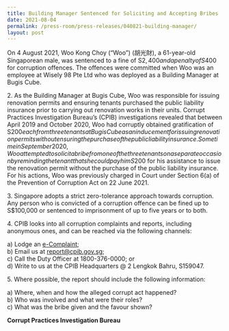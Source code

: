 ```yaml
---
title: Building Manager Sentenced for Soliciting and Accepting Bribes
date: 2021-08-04
permalink: /press-room/press-releases/040821-building-manager/
layout: post
---
```


On 4 August 2021, Woo Kong Choy (“Woo”) (胡光財), a 61-year-old Singaporean male, was sentenced to a fine of S$2,400 and a penalty of S$400 for corruption offences. The offences were committed when Woo was an employee at Wisely 98 Pte Ltd who was deployed as a Building Manager at Bugis Cube.

2\. As the Building Manager at Bugis Cube, Woo was responsible for issuing renovation permits and ensuring tenants purchased the public liability insurance prior to carrying out renovation works in their units. Corrupt Practices Investigation Bureau’s (CPIB) investigations revealed that between April 2019 and October 2020, Woo had corruptly obtained gratification of S$200 each from three tenants at Bugis Cube as an inducement for issuing renovation permits without ensuring the purchase of the public liability insurance. Sometime in September 2020, Woo attempted to solicit a bribe from one of the three tenants on a separate occasion by reminding the tenant that she could pay him S$200 for his assistance to issue the renovation permit without the purchase of the public liability insurance. For his actions, Woo was previously charged in Court under Section 6(a) of the Prevention of Corruption Act on 22 June 2021.

3\. Singapore adopts a strict zero-tolerance approach towards corruption. Any person who is convicted of a corruption offence can be fined up to S$100,000 or sentenced to imprisonment of up to five years or to both. 

4\. CPIB looks into all corruption complaints and reports, including anonymous ones, and can be reached via the following channels:

a) Lodge an [e-Complaint](/e-services/e-complaint-for-corrupt-conduct);<br>
b) Email us at <a href="mailto:report@cpib.gov.sg" class="spamspan">report@cpib.gov.sg</a>;<br>
c) Call the Duty Officer at 1800-376-0000; or<br>
d) Write to us at the CPIB Headquarters @ 2 Lengkok Bahru, S159047.

5\.        Where possible, the report should include the following information:

a) Where, when and how the alleged corrupt act happened?<br>
b) Who was involved and what were their roles?<br>
c) What was the bribe given and the favour shown?

**Corrupt Practices Investigation Bureau**